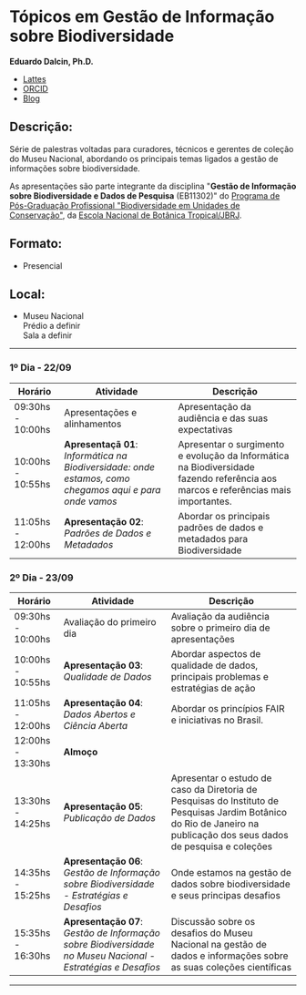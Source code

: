 # Tópicos em Gestão de Informação sobre Biodiversidade
**Eduardo Dalcin, Ph.D.**
* [Lattes](http://lattes.cnpq.br/8334174268306003)
* [ORCID](https://orcid.org/0000-0002-4661-0272)
* [Blog](https://eduardo.dalc.in/)

## Descrição:

Série de palestras voltadas para curadores, técnicos e gerentes de coleção do Museu Nacional, abordando os principais temas ligados a gestão de informações sobre biodiversidade. 

As apresentações são parte integrante da disciplina "__Gestão de Informação sobre Biodiversidade e Dados de Pesquisa__ (EB11302)" do [Programa de Pós-Graduação Profissional "Biodiversidade em Unidades de Conservação"](https://w2.solucaoatrio.net.br/somos/jbrj-mpenbt/index.php/pt/linhas-de-pesquisa), da [Escola Nacional de Botânica Tropical/JBRJ](https://www.gov.br/jbrj/pt-br/assuntos/educacao/escola-nacional-de-botanica-tropical).

## Formato: 

* Presencial

## Local:

* Museu Nacional<br>Prédio a definir<br>Sala a definir<br>

---

### __1º Dia - 22/09__

| Horário | Atividade | Descrição |
|---|---|---|
| 09:30hs - 10:00hs | Apresentações e alinhamentos  | Apresentação da audiência e das suas expectativas |
| 10:00hs - 10:55hs | __Apresentaçã 01__: _Informática na Biodiversidade: onde estamos, como chegamos aqui e para onde vamos_ | Apresentar o surgimento e evolução da Informática na Biodiversidade fazendo referência aos marcos e referências mais importantes. |
| 11:05hs - 12:00hs | __Apresentação 02__: _Padrões de Dados e Metadados_ | Abordar os principais padrões de dados e metadados para Biodiversidade |



### __2º Dia - 23/09__

| Horário | Atividade | Descrição |
|---|---|---|
| 09:30hs - 10:00hs | Avaliação do primeiro dia | Avaliação da audiência sobre o primeiro dia de apresentações | 
| 10:00hs - 10:55hs | __Apresentação 03__: _Qualidade de Dados_ | Abordar aspectos de qualidade de dados, principais problemas e estratégias de ação |
| 11:05hs - 12:00hs | __Apresentação 04__:  _Dados Abertos e Ciência Aberta_ | Abordar os princípios FAIR e iniciativas no Brasil. |
| 12:00hs - 13:30hs | __Almoço__
| 13:30hs - 14:25hs | __Apresentação 05__: _Publicação de Dados_ | Apresentar o estudo de caso da Diretoria de Pesquisas do Instituto de Pesquisas Jardim Botânico do Rio de Janeiro na publicação dos seus dados de pesquisa e coleções |
| 14:35hs - 15:25hs | __Apresentação 06__:  _Gestão de Informação sobre Biodiversidade - Estratégias e Desafios_ | Onde estamos na gestão de dados sobre biodiversidade e seus principas desafios |
| 15:35hs - 16:30hs | __Apresentação 07__:  _Gestão de Informação sobre Biodiversidade no Museu Nacional - Estratégias e Desafios_ | Discussão sobre os desafios do Museu Nacional na gestão de dados e informações sobre as suas coleções científicas |

---
